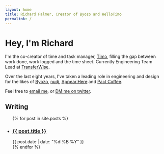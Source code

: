 ```yaml
---
layout: home
title: Richard Palmer, Creator of Byozo and HelloTimo
permalink: /
---
```


# Hey, I&apos;m Richard

I'm the co-creator of time and task manager, [Timo](https://hellotimo.co),
filling the gap between work done, work logged and the time sheet. Currently Engineering Team Lead at [TransferWise](https://transferwise.com).

Over the last eight years, I've taken a leading role in engineering and design
for the likes of [Byozo](https://byozo.org), [nudj](https://twitter.com/nudjHQ),
[Appear Here](https://appearhere.co.uk) and
[Pact Coffee](https://www.pactcoffee.com/).

Feel free to [email me](mailto:{{site.email}}), or
[DM me on twitter](https://twitter.com/rdjpalmer).

## Writing

<ul class="articles list">
  {% for post in site.posts %}
    <li>
      <article>
        <h3 class="heading"><a href="{{ post.permalink }}">{{ post.title }}</a></h3>
        <time datetime="{{ post.date }}">{{ post.date | date: "%d %B %Y" }}</time>
      </article>
    </li>
  {% endfor %}
</ul>
